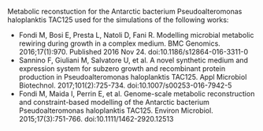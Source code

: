 Metabolic reconstuction for the Antarctic bacterium Pseudoalteromonas haloplanktis TAC125 used for the simulations of the following works:

- Fondi M, Bosi E, Presta L, Natoli D, Fani R. Modelling microbial metabolic rewiring during growth in a complex medium. BMC Genomics. 2016;17(1):970. Published 2016 Nov 24. doi:10.1186/s12864-016-3311-0
- Sannino F, Giuliani M, Salvatore U, et al. A novel synthetic medium and expression system for subzero growth and recombinant protein production in Pseudoalteromonas haloplanktis TAC125. Appl Microbiol Biotechnol. 2017;101(2):725-734. doi:10.1007/s00253-016-7942-5
- Fondi M, Maida I, Perrin E, et al. Genome-scale metabolic reconstruction and constraint-based modelling of the Antarctic bacterium Pseudoalteromonas haloplanktis TAC125. Environ Microbiol. 2015;17(3):751-766. doi:10.1111/1462-2920.12513


